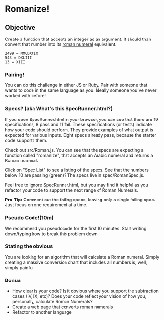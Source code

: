 # Romanize!

## Objective
Create a function that accepts an integer as an argument. It should than convert that number into its [roman numeral](https://en.wikipedia.org/wiki/Roman_numerals) equivalent.

```
2499 = MMCDXCIX
543 = DXLIII
13 = XIII
```

### Pairing!

You can do this challenge in either JS or Ruby. Pair with someone that wants to code in the same language as you. Ideally someone you've never worked with before!

### Specs? (aka What's this SpecRunner.html?)

If you open SpecRunner.html in your browser, you can see that there are 19 specifications, 8 pass and 11 fail.  These specifications (or tests) indicate how your code should perform.  They provide examples of what output is expected for various inputs. Eight specs already pass, because the starter code supports them.

Check out src/Roman.js.  You can see that the specs are expecting a function called "romanize", that accepts an Arabic numeral and returns a Roman numeral.

Click on "Spec List" to see a listing of the specs. See that the numbers below 10 are passing (green)?  The specs live in spec/RomanSpec.js.

Feel free to ignore SpecRunner.html, but you may find it helpful as you refactor your code to support the next range of Roman Numerals.

**Pro-Tip:** Comment out the failing specs, leaving only a single failing spec.  Just focus on one requirement at a time.

### Pseudo Code!(10m)

We recommend you pseudocode for the first 10 minutes. Start writing down/typing how to break this problem down.

### Stating the obvious

You are looking for an algorithm that will calculate a Roman numeral.  Simply creating a massive conversion chart that includes all numbers is, well, simply painful.

### Bonus

- How clear is your code?  Is it obvious where you support the subtraction cases (IV, IX, etc)?  Does your code reflect your vision of how you, personally, calculate Roman Numerals?
- Create a web page that converts roman numerals
- Refactor to another language
